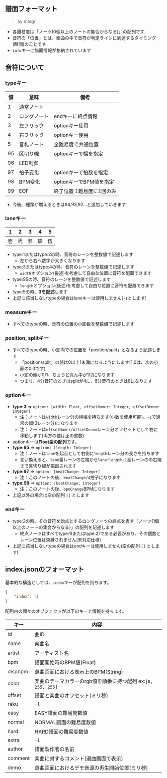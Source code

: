## 譜面フォーマット

> by mtsgi

- 各難易度は「ノーツ(0個以上のノートの集合からなる)」の配列です
- 音符の「位置」とは、楽曲の中で音符が判定ラインに到達するタイミング(時間)のことです
- `info`キーに譜面情報が格納されています

## 音符について

### typeキー

|値|意味|備考|
|---|---|---|
|1|通常ノート||
|2|ロングノート|endキーに終点情報|
|3|左フリック|optionキー使用|
|4|右フリック|optionキー使用|
|5|音札ノート|全難易度で共通位置|
|95|区切り線|optionキーで幅を指定|
|96|LED制御||
|97|拍子変化|optionキーで拍数を指定|
|98|BPM変化|optionキーでBPM値を指定|
|99|EOF|終了位置 1難易度に1回のみ|

- 今後、種類が増えるときは94,93,92...と追加していきます

### laneキー

|1|2|3|4|5|
|---|---|---|---|---|
|壱|弐|参|肆|伍|

- type:1またはtype:2の時、音符のレーンを整数値で記述します
  - 左から右へ数字が大きくなります
- type:3またはtype:4の時、音符のレーンを整数値で記述します
  - `width`オプション(後述)を考慮して自由な位置に音符を配置できます
- type:95の時、音符のレーンを整数値で記述します
  - `length`オプション(後述)を考慮して自由な位置に音符を配置できます
- type:5の時、**3を記述**します
- 上記に該当しないtypeの場合はlaneキーは使用しません(`-1`とします)

### measureキー

- すべてのtypeの時、音符の位置の小節数を整数値で記述します

### position, splitキー

- すべてのtypeの時、小節内での位置を「position/split」となるよう記述します
  - 「position/split」の値は0以上1未満になるようにします(1.0は、次の小節の0.0です)
  - 小節の頭が0/1、ちょうど真ん中が1/2になります
  - つまり、4分音符のときはsplitが4に、8分音符のときは8になります

### optionキー

- **type:3** => `option: [width: Float, offsetNumer: Integer, offsetDenom: Integer]`
  - 注：ノートは`width`レーン分の横幅を持ちます(小数を使用可能)。`-1`で通常の幅(3レーン分)になります
  - 注：ノートは`offsetNumer/offsetDenom`レーン分オフセットとして右に移動します(両方の値は正の整数)
- optionキーは**Float型の配列**です。
- **type:95** => `option: [length: Integer]`
  - 注：ノートは`lane`を起点として右側に`length`レーン分の長さを持ちます
  - 言い換えると、`lane`番レーンの左端から`lane+length-1`番レーンのの右端まで区切り線が描画されます
- **type:97** => `option: [beatChange: Integer]`
  - 注：このノートの後、`beatChange/4`拍子になります
- **type:98** => `option: [beatChange: Integer]`
  - 注：このノートの後、`bpmChange`BPMになります
- 上記以外の場合は空の配列 `[]` とします

### endキー

- type:2の時、その音符を始点とするロングノーツの終点を表す「ノーツ(1個以上のノートの集合からなる)」の配列を記述します
  - 終点ノーツはすべてtype:1(またはtype:2)である必要があり、その個数とレーン位置は束縛されません(未対応仕様)
- 上記に該当しないtypeの場合はendキーは使用しません(空の配列 `[]` とします)

## index.jsonのフォーマット

基本的な構造としては、`index`キーが配列を持ちます。

```json
{
	"index": []
}
```

配列内の個々のオブジェクトが以下のキーと情報を持ちます。

|キー|内容|
|-|-|
|id|曲ID|
|name|楽曲名|
|artist|アーティスト名|
|bpm|譜面開始時のBPM値(Float)|
|dispbpm|選曲画面における表示上のBPM(String)|
|color|楽曲のテーマカラーのrgb値を順番に持つ配列 ex:`[0, 255, 255]`|
|offset|譜面と楽曲のオフセット(ミリ秒)|
|raku|`-1`|
|easy|EASY譜面の難易度数値|
|normal|NORMAL譜面の難易度数値|
|hard|HARD譜面の難易度数値|
|extra|`-1`|
|author|譜面製作者の名前|
|comment|楽曲に対するコメント(選曲画面で表示)|
|demo|選曲画面におけるデモ音源の再生開始位置(ミリ秒)|
